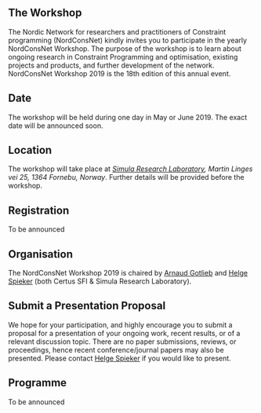 ## The Workshop

The Nordic Network for researchers and practitioners of Constraint programming (NordConsNet) kindly invites you to participate in the yearly NordConsNet Workshop. 
The purpose of the workshop is to learn about ongoing research in Constraint Programming and optimisation, existing projects and products, and further development of the network. 
NordConsNet Workshop 2019 is the 18th edition of this annual event.

## Date

The workshop will be held during one day in May or June 2019.
The exact date will be announced soon.

## Location

The workshop will take place at _[Simula Research Laboratory](https://www.simula.no/), Martin Linges vei 25, 1364 Fornebu, Norway_. 
Further details will be provided before the workshop.

## Registration

To be announced

## Organisation

The NordConsNet Workshop 2019 is chaired by [Arnaud Gotlieb](https://www.simula.no/people/arnaud) and [Helge Spieker](https://www.simula.no/people/helge) (both Certus SFI & Simula Research Laboratory).

## Submit a Presentation Proposal

We hope for your participation, and highly encourage you to submit a proposal for a presentation of your ongoing work, recent results, or of a relevant discussion topic. 
There are no paper submissions, reviews, or proceedings, hence recent conference/journal papers may also be presented. 
Please contact [Helge Spieker](https://www.simula.no/people/helge) if you would like to present.

## Programme

To be announced

